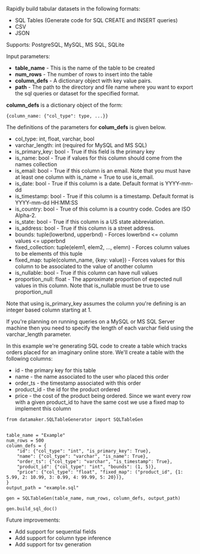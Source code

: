 Rapidly build tabular datasets in the following formats:
- SQL Tables (Generate code for SQL CREATE and INSERT queries)
- CSV 
- JSON

Supports: PostgreSQL, MySQL, MS SQL, SQLite

Input parameters:
- **table_name**  - This is the name of the table to be created
- **num_rows** - The number of rows to insert into the table
- **column_defs** - A dictionary object with key value pairs.
- **path** - The path to the directory and file name where you want to export the sql
queries or dataset for the specified format.

**column_defs** is a dictionary object of the form:
```
{column_name: {"col_type": type, ...}}
```
The definitions of the parameters for **colum_defs** is given below.

- col_type: int, float, varchar, bool
- varchar_length: int (required for MySQL and MS SQL)
- is_primary_key: bool - True if this field is the primary key
- is_name: bool - True if values for this column should come from the names collection
- is_email: bool - True if this column is an email. Note that you must have at least one column with is_name = True 
to use is_email.
- is_date: bool - True if this column is a date. Default format is YYYY-mm-dd
- is_timestamp: bool - True if this column is a timestamp. Default format is YYYY-mm-dd HH:MM:SS
- is_country: bool - True of this column is a country code. Codes are ISO Alpha-2.
- is_state: bool - True if this column is a US state abbreviation. 
- is_address: bool - True if this column is a street address.
- bounds: tuple(lowerbnd, upperbnd) - Forces lowerbnd <= column values <= upperbnd
- fixed_collection: tuple(elem1, elem2, ..., elemn) - Forces column values to be elements of this tuple
- fixed_map: tuple(column_name, {key: value}) - Forces values for this column to be associated to the value of another 
column
- is_nullable: bool - True if this column can have null values
- proportion_null: float - The approximate proportion of expected null values in this column. Note that is_nullable 
must be true to use proportion_null

Note that using is_primary_key assumes the column you're defining is an integer
based column starting at 1.

If you're planning on running queries on a MySQL or MS SQL Server machine then you
need to specify the length of each varchar field using the varchar_length parameter.

In this example we're generating SQL code to create a table which tracks orders placed for
an imaginary online store. We'll create a table with the following columns:
- id - the primary key for this table
- name - the name associated to the user who placed this order
- order_ts - the timestamp associated with this order
- product_id - the id for the product ordered
- price - the cost of the product being ordered. Since we want every row with a given product_id to have the same cost we 
use a fixed map to implement this column 

```
from datamaker.SQLTableGenerator import SQLTableGen


table_name = "Example"
num_rows = 500
column_defs = {
    "id": {"col_type": "int", "is_primary_key": True},
    "name": {"col_type": "varchar", "is_name": True},
    "order_ts": {"col_type": "varchar", "is_timestamp": True},
    "product_id": {"col_type": "int", "bounds": (1, 5)},
    "price": {"col_type": "float", "fixed_map": ("product_id", {1: 5.99, 2: 10.99, 3: 0.99, 4: 99.99, 5: 20})},
}
output_path = "example.sql"

gen = SQLTableGen(table_name, num_rows, column_defs, output_path)

gen.build_sql_doc()
```

Future improvements:
- Add support for sequential fields
- Add support for column type inference
- Add support for tsv generation
